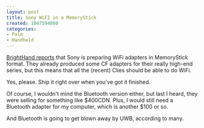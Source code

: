 ```yaml
--- 
layout: post
title: Sony WiFI in a MemoryStick
created: 1047594000
categories: 
- Palm
- Handheld
---
```

<a href="http://brighthand.com/article/Wi-Fi_MemoryStick_Coming_This_Summer">BrightHand reports</a> that Sony is preparing WiFi adapters in MemoryStick format. They already produced some CF adapters for their really high-end series, but this means that all the (recent) Clies should be able to do WiFi.

Yes, please. Ship it right over when you've got it finished.

Of course, I wouldn't mind the Bluetooth version either, but last I heard, they were selling for something like $400CDN. Plus, I would still need a Bluetooth adapter for my computer, which is another $100 or so.

And Bluetooth is going to get blown away by UWB, according to many.
